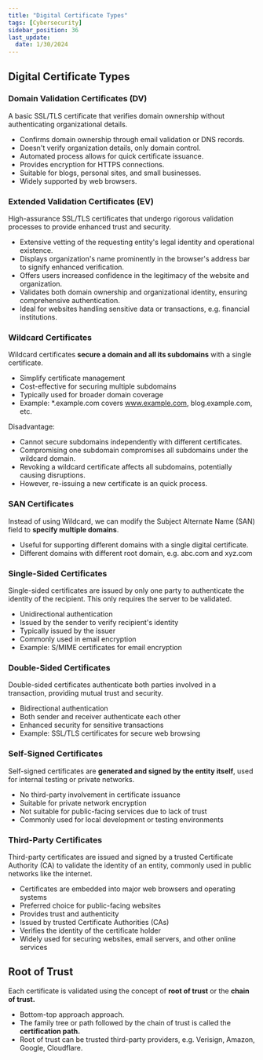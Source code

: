 ```yaml
---
title: "Digital Certificate Types"
tags: [Cybersecurity]
sidebar_position: 36
last_update:
  date: 1/30/2024
---
```



## Digital Certificate Types 

### Domain Validation Certificates (DV)

A basic SSL/TLS certificate that verifies domain ownership without authenticating organizational details.

- Confirms domain ownership through email validation or DNS records.
- Doesn't verify organization details, only domain control.
- Automated process allows for quick certificate issuance.
- Provides encryption for HTTPS connections.
- Suitable for blogs, personal sites, and small businesses.
- Widely supported by web browsers.

### Extended Validation Certificates (EV)

High-assurance SSL/TLS certificates that undergo rigorous validation processes to provide enhanced trust and security.

- Extensive vetting of the requesting entity's legal identity and operational existence.
- Displays organization's name prominently in the browser's address bar to signify enhanced verification.
- Offers users increased confidence in the legitimacy of the website and organization.
- Validates both domain ownership and organizational identity, ensuring comprehensive authentication.
- Ideal for websites handling sensitive data or transactions, e.g. financial institutions.


### Wildcard Certificates

Wildcard certificates **secure a domain and all its subdomains** with a single certificate.

- Simplify certificate management
- Cost-effective for securing multiple subdomains
- Typically used for broader domain coverage
- Example: *.example.com covers www.example.com, blog.example.com, etc.

Disadvantage:

- Cannot secure subdomains independently with different certificates.
- Compromising one subdomain compromises all subdomains under the wildcard domain.
- Revoking a wildcard certificate affects all subdomains, potentially causing disruptions.
- However, re-issuing a new certificate is an quick process.

### SAN Certificates

Instead of using Wildcard, we can modify the Subject Alternate Name (SAN) field to **specify multiple domains**.

- Useful for supporting different domains with a single digital certificate.
- Different domains with different root domain, e.g. abc.com and xyz.com

### Single-Sided Certificates

Single-sided certificates are issued by only one party to authenticate the identity of the recipient. This only requires the server to be validated.

- Unidirectional authentication
- Issued by the sender to verify recipient's identity
- Typically issued by the issuer
- Commonly used in email encryption
- Example: S/MIME certificates for email encryption

### Double-Sided Certificates

Double-sided certificates authenticate both parties involved in a transaction, providing mutual trust and security.

- Bidirectional authentication
- Both sender and receiver authenticate each other
- Enhanced security for sensitive transactions
- Example: SSL/TLS certificates for secure web browsing

### Self-Signed Certificates

Self-signed certificates are **generated and signed by the entity itself**, used for internal testing or private networks.

- No third-party involvement in certificate issuance
- Suitable for private network encryption
- Not suitable for public-facing services due to lack of trust
- Commonly used for local development or testing environments

### Third-Party Certificates

Third-party certificates are issued and signed by a trusted Certificate Authority (CA) to validate the identity of an entity, commonly used in public networks like the internet.

- Certificates are embedded into major web browsers and operating systems
- Preferred choice for public-facing websites
- Provides trust and authenticity
- Issued by trusted Certificate Authorities (CAs)
- Verifies the identity of the certificate holder
- Widely used for securing websites, email servers, and other online services

## Root of Trust 

Each certificate is validated using the concept of **root of trust** or the **chain of trust.**

- Bottom-top approach approach.
- The family tree or path followed by the chain of trust is called the **certification path.**
- Root of trust can be trusted third-party providers, e.g. Verisign, Amazon, Google, Cloudflare.
